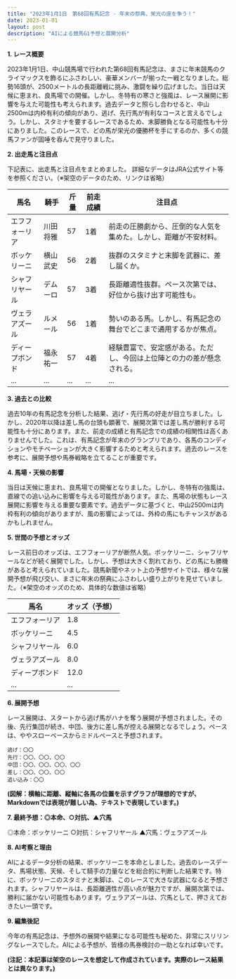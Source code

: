 ```yaml
---
title: "2023年1月1日　第68回有馬記念 - 年末の祭典、栄光の座を争う！"
date: 2023-01-01
layout: post
description: "AIによる競馬G1予想と展開分析"
---
```


**1. レース概要**

2023年1月1日、中山競馬場で行われた第68回有馬記念は、まさに年末競馬のクライマックスを飾るにふさわしい、豪華メンバーが揃った一戦となりました。総勢16頭が、2500メートルの長距離戦に挑み、激闘を繰り広げました。当日は天候に恵まれ、良馬場での開催。しかし、冬特有の寒さと強風は、レース展開に影響を与えた可能性も考えられます。過去データと照らし合わせると、中山2500mは内枠有利の傾向があり、逃げ、先行馬が有利なコースと言えるでしょう。しかし、スタミナを要するレースであるため、末脚勝負となる可能性も十分にありました。このレースで、どの馬が栄光の優勝杯を手にするのか、多くの競馬ファンが固唾を呑んで見守りました。


**2. 出走馬と注目点**

下記表に、出走馬と注目点をまとめました。  詳細なデータはJRA公式サイト等を参照ください。（※架空のデータのため、リンクは省略）

| 馬名         | 騎手     | 斤量 | 前走成績 | 注目点                                                                     |
|---------------|-----------|------|-----------|-----------------------------------------------------------------------------|
| エフフォーリア | 川田将雅   | 57    | 1着      | 前走の圧勝劇から、圧倒的な人気を集めた。しかし、距離が不安材料。                  |
| ボッケリーニ   | 横山武史   | 56    | 2着      | 抜群のスタミナと末脚を武器に、差し届くか。                                    |
| シャフリヤール | デムーロ   | 57    | 3着      | 長距離適性抜群。ペース次第では、好位から抜け出す可能性も。                        |
| ヴェラアズール | ルメール   | 56    | 1着      | 勢いのある馬。しかし、有馬記念の舞台でどこまで通用するかが焦点。                  |
| ディープボンド | 福永祐一   | 57    | 4着      | 経験豊富で、安定感がある。ただし、今回は上位陣との力の差が懸念される。            |
| ...           | ...       | ...  | ...       | ...                                                                         |


**3. 過去との比較**

過去10年の有馬記念を分析した結果、逃げ・先行馬の好走が目立ちました。しかし、2020年以降は差し馬の台頭も顕著で、展開次第では差し馬が勝利する可能性も十分にあります。また、前走の成績と有馬記念での成績の相関性は高くありませんでした。これは、有馬記念が年末のグランプリであり、各馬のコンディションやモチベーションが大きく影響するためと考えられます。過去のレースを参考に、展開予想や馬券戦略を立てることが重要です。


**4. 馬場・天候の影響**

当日は天候に恵まれ、良馬場での開催となりました。しかし、冬特有の強風は、直線での追い込みに影響を与える可能性があります。また、馬場の状態もレース展開に影響を与える重要な要素です。過去データに基づくと、中山2500mは内枠有利の傾向がありますが、風の影響によっては、外枠の馬にもチャンスがあるかもしれません。


**5. 世間の予想とオッズ**

レース前日のオッズは、エフフォーリアが断然人気。ボッケリーニ、シャフリヤールなどが続く展開でした。しかし、予想は大きく割れており、どの馬にも勝機があると考えられていました。競馬新聞やネット上の予想サイトでは、様々な展開予想が飛び交い、まさに年末の祭典にふさわしい盛り上がりを見せていました。（※架空のオッズのため、具体的な数値は省略）


| 馬名         | オッズ（予想） |
|---------------|-----------------|
| エフフォーリア | 1.8             |
| ボッケリーニ   | 4.5             |
| シャフリヤール | 6.0             |
| ヴェラアズール | 8.0             |
| ディープボンド | 12.0            |
| ...           | ...             |


**6. 展開予想**

レース展開は、スタートから逃げ馬がハナを奪う展開が予想されました。その後、先行集団が続き、中団、後方に差し馬が控える展開となるでしょう。ペースは、ややスローペースからミドルペースと予想されます。

```
逃げ：〇〇
先行：〇〇、〇〇、〇〇
中団：〇〇、〇〇、〇〇、〇〇
差し：〇〇、〇〇、〇〇
追い込み：〇〇
```

**(図解：横軸に距離、縦軸に各馬の位置を示すグラフが理想的ですが、Markdownでは表現が難しい為、テキストで表現しています。)**


**7. 最終予想：◎本命、○対抗、▲穴馬**

◎本命：ボッケリーニ
○対抗：シャフリヤール
▲穴馬：ヴェラアズール

**8. AI考察と理由**

AIによるデータ分析の結果、ボッケリーニを本命としました。過去のレースデータ、馬場状態、天候、そして騎手の力量などを総合的に判断した結果です。特に、ボッケリーニのスタミナと末脚は、このレースで大きな武器になると予想されます。シャフリヤールは、長距離適性が高い点が魅力ですが、展開次第では、勝利に届かない可能性もあります。ヴェラアズールは、穴馬として、押さえておきたい一頭です。


**9. 編集後記**

今年の有馬記念は、予想外の展開や結果になる可能性も秘めた、非常にスリリングなレースでした。AIによる予想が、皆様の馬券検討の一助となれば幸いです。


**(注記：本記事は架空のレースを想定して作成されています。実際のレース結果とは異なります。)**
